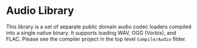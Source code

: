 # Audio Library

This library is a set of separate public domain audio codec loaders compiled into a single native binary. It supports loading WAV, OGG (Vorbis), and FLAC. Please see the compiler project in the top level `Compile/Audio` filder.